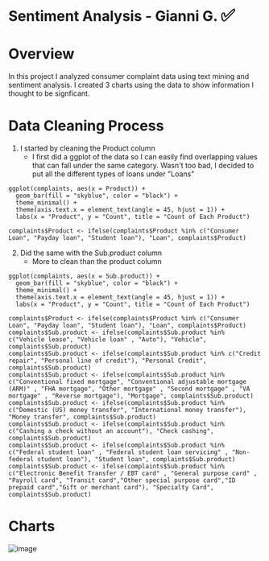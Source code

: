 # Sentiment Analysis - Gianni G. <span style="font-size:larger;">✅</span>

# Overview  <span style="font-size:15;">
In this project I analyzed consumer complaint data using text mining and sentiment analysis. I created 3 charts using the data to show information I thought to be signficant.

# Data Cleaning Process
1. I started by cleaning the Product column
   - I first did a ggplot of the data so I can easily find overlapping values that can fall under the same category. Wasn't too bad, I decided to put all the different types of loans under "Loans"

```
ggplot(complaints, aes(x = Product)) +
  geom_bar(fill = "skyblue", color = "black") +
  theme_minimal() +
  theme(axis.text.x = element_text(angle = 45, hjust = 1)) +  
  labs(x = "Product", y = "Count", title = "Count of Each Product")

complaints$Product <- ifelse(complaints$Product %in% c("Consumer Loan", "Payday loan", "Student loan"), "Loan", complaints$Product)

```

2. Did the same with the Sub.product column
   - More to clean than the product column
```
ggplot(complaints, aes(x = Sub.product)) +
  geom_bar(fill = "skyblue", color = "black") +
  theme_minimal() +
  theme(axis.text.x = element_text(angle = 45, hjust = 1)) +  
  labs(x = "Product", y = "Count", title = "Count of Each Product")

complaints$Product <- ifelse(complaints$Product %in% c("Consumer Loan", "Payday loan", "Student loan"), "Loan", complaints$Product)
complaints$Sub.product <- ifelse(complaints$Sub.product %in% c("Vehicle lease", "Vehicle loan" , "Auto"), "Vehicle", complaints$Sub.product)
complaints$Sub.product <- ifelse(complaints$Sub.product %in% c("Credit repair", "Personal line of credit"), "Personal Credit", complaints$Sub.product)
complaints$Sub.product <- ifelse(complaints$Sub.product %in% c("Conventional fixed mortgage", "Conventional adjustable mortgage (ARM)" , "FHA mortgage", "Other mortgage" , "Second mortgage" , "VA mortgage" , "Reverse mortgage"), "Mortgage", complaints$Sub.product)
complaints$Sub.product <- ifelse(complaints$Sub.product %in% c("Domestic (US) money transfer", "International money transfer"), "Money transfer", complaints$Sub.product)
complaints$Sub.product <- ifelse(complaints$Sub.product %in% c("Cashing a check without an account"), "Check cashing", complaints$Sub.product)
complaints$Sub.product <- ifelse(complaints$Sub.product %in% c("Federal student loan" , "Federal student loan servicing" , "Non-federal student loan"), "Student loan", complaints$Sub.product)
complaints$Sub.product <- ifelse(complaints$Sub.product %in% c("Electronic Benefit Transfer / EBT card" , "General purpose card" , "Payroll card", "Transit card","Other special purpose card","ID prepaid card","Gift or merchant card"), "Specialty Card", complaints$Sub.product)
```



# Charts

![image](https://github.com/glxne/DATA332.GG/assets/159860384/665497f3-1672-409b-85db-2a0964d05691)




